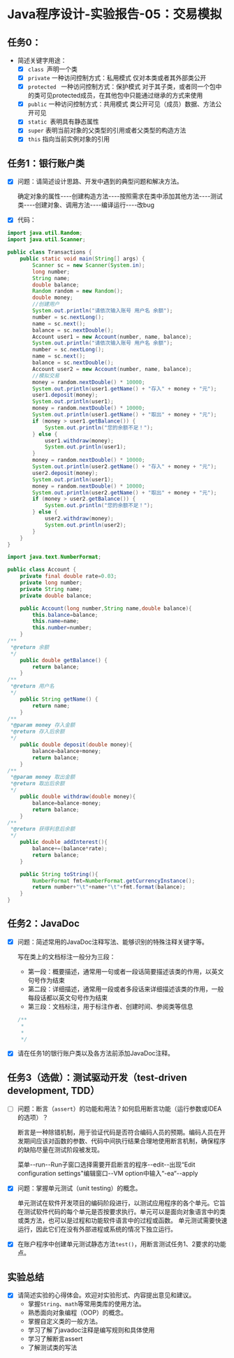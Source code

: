 # Java程序设计-实验报告-05：交易模拟

## 任务0：

- 简述关键字用途：
  - [x] `class `声明一个类
  - [x] `private` 一种访问控制方式：私用模式  仅对本类或者其外部类公开
  - [x] `protected ` 一种访问控制方式：保护模式  对于其子类，或者同一个包中的类可见protected成员，在其他包中只能通过继承的方式来使用
  - [x] `public` 一种访问控制方式：共用模式  类公开可见（成员）数据、方法公开可见
  - [x] `static `表明具有静态属性
  - [x] `super` 表明当前对象的父类型的引用或者父类型的构造方法
  - [x] `this` 指向当前实例对象的引用

## 任务1：银行账户类

- [x] 问题：请简述设计思路、开发中遇到的典型问题和解决方法。

  确定对象的属性----创建构造方法----按照需求在类中添加其他方法----测试类----创建对象、调用方法----编译运行----改bug 

- [x] 代码：

```java
import java.util.Random;
import java.util.Scanner;

public class Transactions {
    public static void main(String[] args) {
        Scanner sc = new Scanner(System.in);
        long number;
        String name;
        double balance;
        Random random = new Random();
        double money;
        //创建用户
        System.out.println("请依次输入账号 用户名 余额");
        number = sc.nextLong();
        name = sc.next();
        balance = sc.nextDouble();
        Account user1 = new Account(number, name, balance);
        System.out.println("请依次输入账号 用户名 余额");
        number = sc.nextLong();
        name = sc.next();
        balance = sc.nextDouble();
        Account user2 = new Account(number, name, balance);
        //模拟交易
        money = random.nextDouble() * 10000;
        System.out.println(user1.getName() + "存入" + money + "元");
        user1.deposit(money);
        System.out.println(user1);
        money = random.nextDouble() * 10000;
        System.out.println(user1.getName() + "取出" + money + "元");
        if (money > user1.getBalance()) {
            System.out.println("您的余额不足！");
        } else {
            user1.withdraw(money);
            System.out.println(user1);
        }
        money = random.nextDouble() * 10000;
        System.out.println(user2.getName() + "存入" + money + "元");
        user2.deposit(money);
        System.out.println(user1);
        money = random.nextDouble() * 10000;
        System.out.println(user2.getName() + "取出" + money + "元");
        if (money > user2.getBalance()) {
            System.out.println("您的余额不足！");
        } else {
            user2.withdraw(money);
            System.out.println(user2);
        }
    }
}
```

```java
import java.text.NumberFormat;

public class Account {
    private final double rate=0.03;
    private long number;
    private String name;
    private double balance;

    public Account(long number,String name,double balance){
        this.balance=balance;
        this.name=name;
        this.number=number;
    }
/**
 *@return 余额
 */
    public double getBalance() {
        return balance;
    }
/**
 *@return 用户名
 */
    public String getName() {
        return name;
    }
/**
 *@param money 存入金额
 *@return 存入后余额
 */
    public double deposit(double money){
        balance=balance+money;
        return balance;
    }
/**
 *@param money 取出金额
 *@return 取出后余额
 */   
    public double withdraw(double money){
        balance=balance-money;
        return balance;
    }
/**
 *@return 获得利息后余额
 */
    public double addInterest(){
        balance+=(balance*rate);
        return balance;
    }

    public String toString(){
        NumberFormat fmt=NumberFormat.getCurrencyInstance();
        return number+"\t"+name+"\t"+fmt.format(balance);
    }
}

```

## 任务2：JavaDoc

- [x] 问题：简述常用的JavaDoc注释写法、能够识别的特殊注释关键字等。

  写在类上的文档标注一般分为三段：

  - 第一段：概要描述，通常用一句或者一段话简要描述该类的作用，以英文句号作为结束
  - 第二段：详细描述，通常用一段或者多段话来详细描述该类的作用，一般每段话都以英文句号作为结束
  - 第三段：文档标注，用于标注作者、创建时间、参阅类等信息

  ```java
  /**
   *
   *
   */
  ```

- [x] 请在任务1的银行账户类以及各方法前添加JavaDoc注释。

## 任务3（选做）：测试驱动开发（test-driven development, TDD）

- [ ] 问题：断言（`assert`）的功能和用法？如何启用断言功能（运行参数或IDEA的选项）？

  断言是一种除错机制，用于验证代码是否符合编码人员的预期。编码人员在开发期间应该对函数的参数、代码中间执行结果合理地使用断言机制，确保程序的缺陷尽量在测试阶段被发现。

  菜单--run--Run子窗口选择需要开启断言的程序--edit--出现“Edit configuration settings"编辑窗口--VM option中输入“-ea“--apply

- [x] 问题：掌握单元测试（unit testing）的概念。

  单元测试在软件开发项目的编码阶段进行，以测试应用程序的各个单元。它旨在测试软件代码的每个单元是否按要求执行。单元可以是面向对象语言中的类或类方法，也可以是过程和功能软件语言中的过程或函数。
  单元测试需要快速运行，因此它们在没有外部进程或系统的情况下独立运行。

- [x] 在账户程序中创建单元测试静态方法`test()`，用断言测试任务1、2要求的功能点。

## 实验总结

- [x] 请简述实验的心得体会。欢迎对实验形式、内容提出意见和建议。
  - 掌握`String`、`math`等常用类库的使用方法。
  - 熟悉面向对象编程（OOP）的概念。
  - 掌握自定义类的一般方法。
  - 学习了解了javadoc注释是编写规则和具体使用
  - 学习了解断言assert
  - 了解测试类的写法
